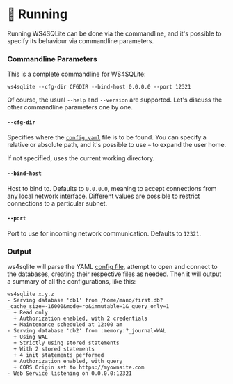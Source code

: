 # 🏃 Running

Running WS4SQLite can be done via the commandline, and it's possible to specify its behaviour via commandline parameters.

### Commandline Parameters

This is a complete commandline for WS4SQLite:

```
ws4sqlite --cfg-dir CFGDIR --bind-host 0.0.0.0 --port 12321
```

Of course, the usual `--help` and `--version` are supported. Let's discuss the other commandline parameters one by one.

#### `--cfg-dir`

Specifies where the [`config.yaml`](configuration-file.md) file is to be found. You can specify a relative or absolute path, and it's possible to use `~` to expand the user home.

If not specified, uses the current working directory.

#### `--bind-host`

Host to bind to. Defaults to `0.0.0.0`, meaning to accept connections from any local network interface. Different values are possible to restrict connections to a particular subnet.

#### `--port`

Port to use for incoming network communication. Defaults to `12321`.

### Output

ws4sqlite will parse the YAML [config file](configuration-file.md), attempt to open and connect to the databases, creating their respective files as needed. Then it will output a summary of all the configurations, like this:

```
ws4sqlite x.y.z
- Serving database 'db1' from /home/mano/first.db?_cache_size=-16000&mode=ro&immutable=1&_query_only=1
  + Read only
  + Authorization enabled, with 2 credentials
  + Maintenance scheduled at 12:00 am
- Serving database 'db2' from :memory:?_journal=WAL
  + Using WAL
  + Strictly using stored statements
  + With 2 stored statements
  + 4 init statements performed
  + Authorization enabled, with query
  + CORS Origin set to https://myownsite.com
- Web Service listening on 0.0.0.0:12321
```
